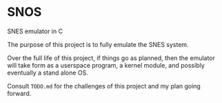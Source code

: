 # SNOS
SNES emulator in C

The purpose of this project is to fully emulate the SNES system.

Over the full life of this project, if things go as planned, then the emulator will take form as a userspace program, a kernel module, and possibly eventually a stand alone OS. 

Consult `TODO.md` for the challenges of this project and my plan going forward.
